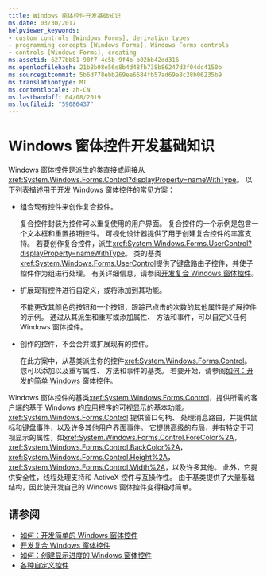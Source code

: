 ```yaml
---
title: Windows 窗体控件开发基础知识
ms.date: 03/30/2017
helpviewer_keywords:
- custom controls [Windows Forms], derivation types
- programming concepts [Windows Forms], Windows Forms controls
- controls [Windows Forms], creating
ms.assetid: 6277bb81-90f7-4c5b-9f4b-b02bb42dd316
ms.openlocfilehash: 21b8b08e56e8b4d48fb738b86247d3f04dc4150b
ms.sourcegitcommit: 5b6d778ebb269ee6684fb57ad69a8c28b06235b9
ms.translationtype: MT
ms.contentlocale: zh-CN
ms.lasthandoff: 04/08/2019
ms.locfileid: "59086437"
---
```

# <a name="windows-forms-control-development-basics"></a>Windows 窗体控件开发基础知识
Windows 窗体控件是派生的类直接或间接从<xref:System.Windows.Forms.Control?displayProperty=nameWithType>。 以下列表描述用于开发 Windows 窗体控件的常见方案：  
  
-   组合现有控件来创作复合控件。  
  
     复合控件封装为控件可以重复使用的用户界面。 复合控件的一个示例是包含一个文本框和重置按钮控件。 可视化设计器提供了用于创建复合控件的丰富支持。 若要创作复合控件，派生<xref:System.Windows.Forms.UserControl?displayProperty=nameWithType>。 类的基类<xref:System.Windows.Forms.UserControl>提供了键盘路由子控件，并使子控件作为组进行处理。 有关详细信息，请参阅[开发复合 Windows 窗体控件](developing-a-composite-windows-forms-control.md)。  
  
-   扩展现有控件进行自定义，或将添加到其功能。  
  
     不能更改其颜色的按钮和一个按钮，跟踪已点击的次数的其他属性是扩展控件的示例。 通过从其派生和重写或添加属性、 方法和事件，可以自定义任何 Windows 窗体控件。  
  
-   创作的控件，不会合并或扩展现有的控件。  
  
     在此方案中，从基类派生你的控件<xref:System.Windows.Forms.Control>。 您可以添加以及重写属性、 方法和事件的基类。 若要开始，请参阅[如何：开发的简单 Windows 窗体控件](how-to-develop-a-simple-windows-forms-control.md)。  
  
 Windows 窗体控件的基类<xref:System.Windows.Forms.Control>，提供所需的客户端的基于 Windows 的应用程序的可视显示的基本功能。 <xref:System.Windows.Forms.Control> 提供窗口句柄、 处理消息路由，并提供鼠标和键盘事件，以及许多其他用户界面事件。 它提供高级的布局，并有特定于可视显示的属性，如<xref:System.Windows.Forms.Control.ForeColor%2A>， <xref:System.Windows.Forms.Control.BackColor%2A>， <xref:System.Windows.Forms.Control.Height%2A>， <xref:System.Windows.Forms.Control.Width%2A>，以及许多其他。 此外，它提供安全性，线程处理支持和 ActiveX 控件与互操作性。 由于基类提供了大量基础结构，因此使开发自己的 Windows 窗体控件变得相对简单。  
  
## <a name="see-also"></a>请参阅

- [如何：开发简单的 Windows 窗体控件](how-to-develop-a-simple-windows-forms-control.md)
- [开发复合 Windows 窗体控件](developing-a-composite-windows-forms-control.md)
- [如何：创建显示进度的 Windows 窗体控件](how-to-create-a-windows-forms-control-that-shows-progress.md)
- [各种自定义控件](varieties-of-custom-controls.md)
